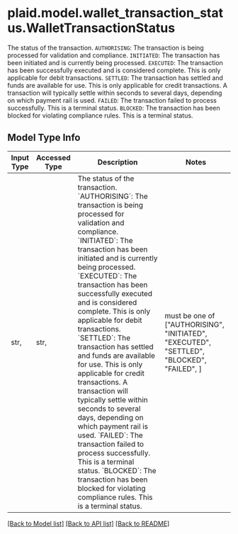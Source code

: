 # plaid.model.wallet_transaction_status.WalletTransactionStatus

The status of the transaction.  `AUTHORISING`: The transaction is being processed for validation and compliance.  `INITIATED`: The transaction has been initiated and is currently being processed.  `EXECUTED`: The transaction has been successfully executed and is considered complete. This is only applicable for debit transactions.  `SETTLED`: The transaction has settled and funds are available for use. This is only applicable for credit transactions. A transaction will typically settle within seconds to several days, depending on which payment rail is used.  `FAILED`: The transaction failed to process successfully. This is a terminal status.  `BLOCKED`: The transaction has been blocked for violating compliance rules. This is a terminal status.

## Model Type Info
Input Type | Accessed Type | Description | Notes
------------ | ------------- | ------------- | -------------
str,  | str,  | The status of the transaction.  &#x60;AUTHORISING&#x60;: The transaction is being processed for validation and compliance.  &#x60;INITIATED&#x60;: The transaction has been initiated and is currently being processed.  &#x60;EXECUTED&#x60;: The transaction has been successfully executed and is considered complete. This is only applicable for debit transactions.  &#x60;SETTLED&#x60;: The transaction has settled and funds are available for use. This is only applicable for credit transactions. A transaction will typically settle within seconds to several days, depending on which payment rail is used.  &#x60;FAILED&#x60;: The transaction failed to process successfully. This is a terminal status.  &#x60;BLOCKED&#x60;: The transaction has been blocked for violating compliance rules. This is a terminal status. | must be one of ["AUTHORISING", "INITIATED", "EXECUTED", "SETTLED", "BLOCKED", "FAILED", ] 

[[Back to Model list]](../../README.md#documentation-for-models) [[Back to API list]](../../README.md#documentation-for-api-endpoints) [[Back to README]](../../README.md)

